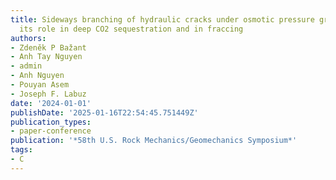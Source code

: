 ```yaml
---
title: Sideways branching of hydraulic cracks under osmotic pressure gradients and
  its role in deep CO2 sequestration and in fraccing
authors:
- Zdeněk P Bažant
- Anh Tay Nguyen
- admin
- Anh Nguyen
- Pouyan Asem
- Joseph F. Labuz
date: '2024-01-01'
publishDate: '2025-01-16T22:54:45.751449Z'
publication_types:
- paper-conference
publication: '*58th U.S. Rock Mechanics/Geomechanics Symposium*'
tags:
- C
---
```


